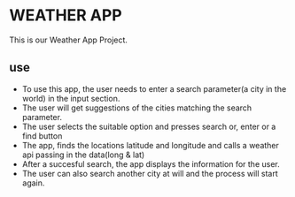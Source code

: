 # WEATHER APP
This is our Weather App Project.

## use
- To use this app, the user needs to enter a search parameter(a city in the world) in the input section.
- The user will get suggestions of the cities matching the search parameter. 
- The user selects the suitable option and presses search or, enter or a find button
- The app, finds the locations latitude and longitude and calls a weather api passing in the data(long & lat)
- After a succesful search, the app displays the information for the user.
- The user can also search another city at will and the process will start again.


